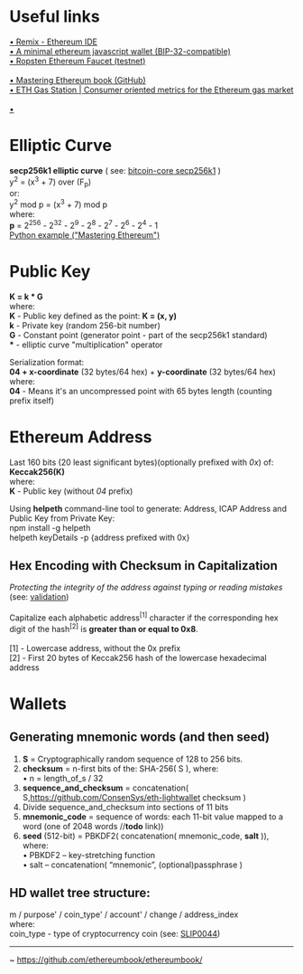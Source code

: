 # Useful links
[• Remix - Ethereum IDE](https://remix.ethereum.org/) 
<br />
[• A minimal ethereum javascript wallet (BIP-32-compatible)](https://github.com/ConsenSys/eth-lightwallet )
<br />
[• Ropsten Ethereum Faucet (testnet)](https://faucet.ropsten.be/)
<br /><br />
[• Mastering Ethereum book (GitHub)](https://github.com/ethereumbook/ethereumbook) 
<br />
[• ETH Gas Station | Consumer oriented metrics for the Ethereum gas market](https://www.ethgasstation.info) 
<br /><br />
[• ]() 
<br />

# Elliptic Curve
**secp256k1 elliptic curve** ( see: [bitcoin-core
secp256k1]( https://github.com/bitcoin-core/secp256k1) )<br />
y<sup>2</sup> = (x<sup>3</sup> + 7) over (F<sub>p</sub>) <br />
or:<br />
y<sup>2</sup> mod p = (x<sup>3</sup> + 7) mod p<br/>
where:<br/>
**p** = 2<sup>256</sup> - 2<sup>32</sup> - 2<sup>9</sup> - 2<sup>8</sup> - 2<sup>7</sup> - 2<sup>6</sup> - 2<sup>4</sup> - 1
<br/>[Python example ("Mastering Ethereum")](https://github.com/ethereumbook/ethereumbook/blob/develop/04keys-addresses.asciidoc#using-python-to-confirm-that-this-point-is-on-the-elliptic-curve) <br/>

# Public Key
**K = k * G**<br />
where:<br />
**K** - Public key defined as the point: **K = (x, y)**<br />
**k** - Private key (random 256-bit number)<br />
**G** - Constant point (generator point - part of the secp256k1 standard)<br />
<b>*</b> - elliptic curve "multiplication" operator <br />

Serialization format:<br/>
**04 + x-coordinate** (32 bytes/64 hex) + **y-coordinate** (32 bytes/64 hex)<br/>
where:<br/>
**04** - Means it's an uncompressed point with 65 bytes length (counting prefix itself)

# Ethereum Address
Last 160 bits (20 least significant bytes)(optionally prefixed with <i>0x</i>) of:<br /> **Keccak256(K)**<br/>
where:<br/>
**K** - Public key (without <i>04</i> prefix)

Using **helpeth** command-line tool to generate: Address, ICAP Address and Public Key from Private Key:<br />
npm install -g helpeth <br />
helpeth keyDetails -p {address prefixed with 0x}

## Hex Encoding with Checksum in Capitalization
<i>Protecting the integrity of the address against typing or reading mistakes</i> (see: [validation](https://github.com/ethereumbook/ethereumbook/blob/develop/04keys-addresses.asciidoc#detecting-an-error-in-an-eip-55-encoded-address))
<br /><br />Capitalize each alphabetic address<sup>[1]</sup> character if the corresponding hex digit of the hash<sup>[2]</sup>  is **greater than or equal to 0x8**.<br/>
<br />[1] - Lowercase address, without the 0x prefix
<br />[2] - First 20 bytes of Keccak256 hash of the lowercase hexadecimal address

# Wallets
## Generating mnemonic words (and then seed)
1. **S** = Cryptographically random sequence of 128 to 256 bits.
2. **checksum** = n-first bits of the: SHA-256( S ), 
   where: <br />
   • n = length_of_s / 32
3. **sequence_and_checksum** = concatenation( S,https://github.com/ConsenSys/eth-lightwallet checksum )
4. Divide sequence_and_checksum into sections of 11 bits
5. **mnemonic_code** = sequence of words: each 11-bit value mapped to a word (one of 2048 words //**todo** link))
6. **seed** (512-bit) = PBKDF2( concatenation( mnemonic_code, **salt** )), where:<br />
   • PBKDF2 – key-stretching function<br />
   • salt – concatenation(  “mnemonic”, (optional)passphrase )


## HD wallet tree structure: <br />
m / purpose' / coin_type' / account' / change / address_index <br />
where: <br />
coin_type - type of cryptocurrency coin (see: [SLIP0044](https://github.com/satoshilabs/slips/blob/master/slip-0044.md))


--------------------
~ https://github.com/ethereumbook/ethereumbook/